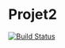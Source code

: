 # Projet2
[![Build Status](https://travis-ci.org/Astrophysics-Guy/Projet2.svg?branch=master)](https://travis-ci.org/Astrophysics-Guy/Projet2)
